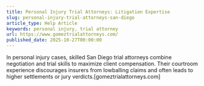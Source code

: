 ```yaml
---
title: Personal Injury Trial Attorneys: Litigation Expertise
slug: personal-injury-trial-attorneys-san-diego
article_type: Help Article
keywords: personal injury, trial attorney
url: https://www.gomeztrialattorneys.com/
published_date: 2025-10-27T00:00:00
---
```


In personal injury cases, skilled San Diego trial attorneys combine negotiation and trial skills to maximize client compensation. Their courtroom experience discourages insurers from lowballing claims and often leads to higher settlements or jury verdicts.[gomeztrialattorneys.com]